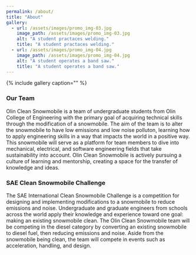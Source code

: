 ```yaml
---
permalink: /about/
title: "About"
gallery:
  - url: /assets/images/promo_img-03.jpg
    image_path: /assets/images/promo_img-03.jpg
    alt: "A student practaces welding."
    title: "A student practaces welding."
  - url: /assets/images/promo_img-04.jpg
    image_path: /assets/images/promo_img-04.jpg
    alt: "A student operates a band saw."
    title: "A student operates a band saw."
---
```


{% include gallery caption="" %}

### Our Team

Olin Clean Snowmobile is a team of undergraduate students from Olin College of Engineering with the primary goal of acquiring technical skills through the modification of a snowmobile. The aim of the team is to alter the snowmobile to have low emissions and low noise polluton, learning how to apply engineering skills in a way that impacts the world in a positive way. This snowmobile will serve as a platform for team members to dive into mechanical, electrical, and software engineering fields that take sustainability into account. Olin Clean Snowmobile is actively pursuing a culture of learning and mentorship, creating a space for the transfer of knowledge and ideas.

### SAE Clean Snowmobile Challenge
The SAE International Clean Snowmobile Challenge is a competition for designing and implementing modifications to a snowmobile to reduce emissions and noise. Undergraduate and graduate engineers from schools across the world apply their knowledge and experience toward one goal: making an existing snowmobile clean. The Olin Clean Snowmobile team will be competing in the diesel category by converting an existing snowmobile to diesel fuel, then reducing emissions and noise. Aside from the snowmobile being clean, the team will compete in events such as acceleration, handling, and design.
